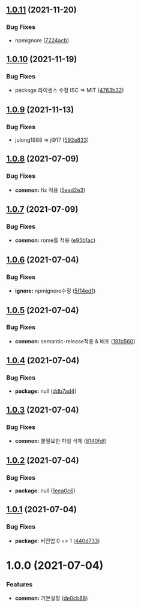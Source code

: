 ## [1.0.11](https://github.com/jl917/webpack-plugin-runtime-assets/compare/v1.0.10...v1.0.11) (2021-11-20)


### Bug Fixes

* npmignore ([7224acb](https://github.com/jl917/webpack-plugin-runtime-assets/commit/7224acb68e072d23cab7bd1fc6e8a5ea89641557))

## [1.0.10](https://github.com/jl917/webpack-plugin-runtime-assets/compare/v1.0.9...v1.0.10) (2021-11-19)


### Bug Fixes

* package 라이센스 수정 ISC => MIT ([4763b32](https://github.com/jl917/webpack-plugin-runtime-assets/commit/4763b321f74b0a88adeb6936ffbd134fa0e27413))

## [1.0.9](https://github.com/jl917/webpack-plugin-runtime-assets/compare/v1.0.8...v1.0.9) (2021-11-13)


### Bug Fixes

* julong1988 => jl917 ([592e833](https://github.com/jl917/webpack-plugin-runtime-assets/commit/592e8337b279b91c03ada3a171ef7863eb5b2833))

## [1.0.8](https://github.com/jl917/webpack-plugin-runtime-assets/compare/v1.0.7...v1.0.8) (2021-07-09)


### Bug Fixes

* **common:** fix 적용 ([5ead2e3](https://github.com/jl917/webpack-plugin-runtime-assets/commit/5ead2e36aa51a98d7d90398a8a22b648d374ab17))

## [1.0.7](https://github.com/jl917/webpack-plugin-runtime-assets/compare/v1.0.6...v1.0.7) (2021-07-09)


### Bug Fixes

* **common:** rome툴 적용 ([e95b1ac](https://github.com/jl917/webpack-plugin-runtime-assets/commit/e95b1ac69819071373fc906b18154aa65ebf0721))

## [1.0.6](https://github.com/jl917/webpack-plugin-runtime-assets/compare/v1.0.5...v1.0.6) (2021-07-04)


### Bug Fixes

* **ignore:** npmignore수정 ([5f14ed1](https://github.com/jl917/webpack-plugin-runtime-assets/commit/5f14ed1387a8fdf7f0bfc0d0145d856589d02432))

## [1.0.5](https://github.com/jl917/webpack-plugin-runtime-assets/compare/v1.0.4...v1.0.5) (2021-07-04)


### Bug Fixes

* **common:** semantic-release적용 & 배포 ([191b560](https://github.com/jl917/webpack-plugin-runtime-assets/commit/191b5600114f434749aed969654cd17b65618cb3))

## [1.0.4](https://github.com/jl917/webpack-plugin-runtime-assets/compare/v1.0.3...v1.0.4) (2021-07-04)


### Bug Fixes

* **package:** null ([ddb7ad4](https://github.com/jl917/webpack-plugin-runtime-assets/commit/ddb7ad4085242bb20253fb282de3f0a131b737d4))

## [1.0.3](https://github.com/jl917/webpack-plugin-runtime-assets/compare/v1.0.2...v1.0.3) (2021-07-04)


### Bug Fixes

* **common:** 불필요한 파일 삭제 ([8140fdf](https://github.com/jl917/webpack-plugin-runtime-assets/commit/8140fdfca865fb5055512640353f1dca65ea8f89))

## [1.0.2](https://github.com/jl917/webpack-plugin-runtime-assets/compare/v1.0.1...v1.0.2) (2021-07-04)


### Bug Fixes

* **package:** null ([1eea0c6](https://github.com/jl917/webpack-plugin-runtime-assets/commit/1eea0c6cf6c049c69c2448688677eef0c4113c26))

## [1.0.1](https://github.com/jl917/webpack-plugin-runtime-assets/compare/v1.0.0...v1.0.1) (2021-07-04)


### Bug Fixes

* **package:** 버전업 0 => 1 ([440d733](https://github.com/jl917/webpack-plugin-runtime-assets/commit/440d7333ba5053838fc2c8efd599e62fddb641b7))

# 1.0.0 (2021-07-04)


### Features

* **common:** 기본설정 ([de0cb88](https://github.com/jl917/webpack-plugin-runtime-assets/commit/de0cb8802b0efdf4ddf7927e0c603452e4fe4afa))
